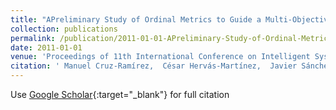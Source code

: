 ```yaml
---
title: "APreliminary Study of Ordinal Metrics to Guide a Multi-Objective Evolutionary Algorithm"
collection: publications
permalink: /publication/2011-01-01-APreliminary-Study-of-Ordinal-Metrics-to-Guide-a-Multi-Objective-Evolutionary-Algorithm
date: 2011-01-01
venue: 'Proceedings of 11th International Conference on Intelligent Systems Design andApplications (ISDA 2011)'
citation: ' Manuel Cruz-Ramírez,  César Hervás-Martínez,  Javier Sánchez-Monedero,  Pedro Antonio Gutiérrez, &quot;APreliminary Study of Ordinal Metrics to Guide a Multi-Objective Evolutionary Algorithm.&quot; Proceedings of 11th International Conference on Intelligent Systems Design andApplications (ISDA 2011), 2011, pp.1176-1181.'
---
```

Use [Google Scholar](https://scholar.google.com/scholar?q=APreliminary+Study+of+Ordinal+Metrics+to+Guide+a+Multi+Objective+Evolutionary+Algorithm){:target="_blank"} for full citation